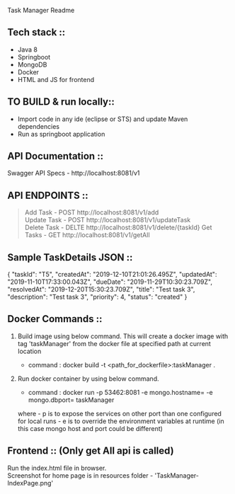 Task Manager Readme

Tech stack ::
------------
- Java 8
- Springboot
- MongoDB
- Docker
- HTML and JS for frontend


TO BUILD & run locally::
------------------------
- Import code in any ide (eclipse or STS) and update Maven dependencies
- Run as springboot application


API Documentation ::
-------------------
Swagger API Specs - http://localhost:8081/v1


API ENDPOINTS ::
-----------------
> Add Task - POST http://localhost:8081/v1/add  
> Update Task - POST http://localhost:8081/v1/updateTask    
> Delete Task - DELTE http://localhost:8081/v1/delete/{taskId}
> Get Tasks - GET http://localhost:8081/v1/getAll


Sample TaskDetails JSON ::
--------------------------
{
    "taskId": "T5",
    "createdAt": "2019-12-10T21:01:26.495Z",
    "updatedAt": "2019-11-10T17:33:00.043Z",
    "dueDate": "2019-11-29T10:30:23.709Z",
    "resolvedAt": "2019-12-20T15:30:23.709Z",
    "title": "Test task 3",
    "description": "Test task 3",
    "priority": 4,
    "status": "created"
}


Docker Commands ::
--------------------
1. Build image using below command. This will create a docker image with tag 'taskManager' from the docker file at specified path at current location
	- command : docker build -t <path_for_dockerfile>:taskManager .
	
	
2. Run docker container by using below command. 
	- command : docker run -p 53462:8081 -e mongo.hostname=<mongodb-hostname> -e mongo.dbport=<mongodb-port> taskManager

	where
		- p is to expose the services on other port than one configured for local runs
		- e is to override the environment variables at runtime (in this case mongo host and port could be different)
		

Frontend :: (Only get All api is called)
--------------------
Run the index.html file in browser.  
Screenshot for home page is in resources folder - 'TaskManager-IndexPage.png'